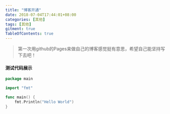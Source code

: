 ```yaml
---
title: "博客开通"
date: 2018-07-04T17:44:01+08:00
categories: [其他]
tags: [其他]
gitment: true
TableOfContents: true
---
```

>第一次用github的Pages来做自己的博客感觉挺有意思，希望自己能坚持写下去吧！

#### 测试代码展示
```go
package main

import "fmt"

func main() {  
    fmt.Println("Hello World")
}

```